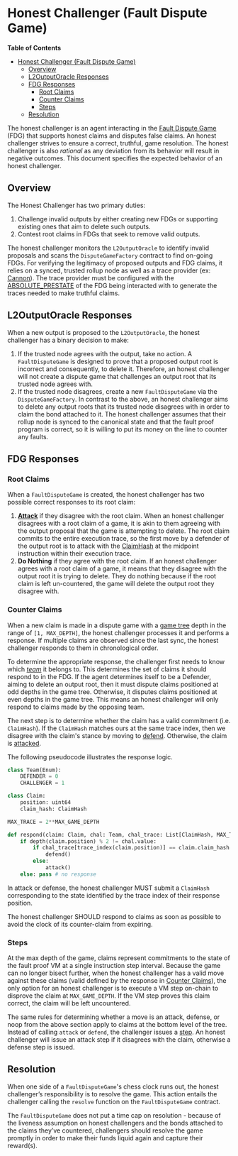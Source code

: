 # Honest Challenger (Fault Dispute Game)

<!-- START doctoc generated TOC please keep comment here to allow auto update -->
<!-- DON'T EDIT THIS SECTION, INSTEAD RE-RUN doctoc TO UPDATE -->
**Table of Contents**

- [Honest Challenger (Fault Dispute Game)](#honest-challenger-fault-dispute-game)
  - [Overview](#overview)
  - [L2OutputOracle Responses](#l2outputoracle-responses)
  - [FDG Responses](#fdg-responses)
    - [Root Claims](#root-claims)
    - [Counter Claims](#counter-claims)
    - [Steps](#steps)
  - [Resolution](#resolution)

<!-- END doctoc generated TOC please keep comment here to allow auto update -->

The honest challenger is an agent interacting in the [Fault Dispute Game](./fault-dispute-game.md)
(FDG) that supports honest claims and disputes false claims.
An honest challenger strives to ensure a correct, truthful, game resolution.
The honest challenger is also _rational_ as any deviation from its behavior will result in
negative outcomes.
This document specifies the expected behavior of an honest challenger.

## Overview

The Honest Challenger has two primary duties:

1. Challenge invalid outputs by either creating new FDGs or supporting existing ones that
aim to delete such outputs.
2. Contest root claims in FDGs that seek to remove valid outputs.

The honest challenger monitors the `L2OutputOracle` to identify invalid proposals and scans
the `DisputeGameFactory` contract to find on-going FDGs.
For verifying the legitimacy of proposed outputs and FDG claims, it relies on a synced,
trusted rollup node as well as a trace provider (ex: [Cannon](./cannon-fault-proof-vm.md)).
The trace provider must be configured with the [ABSOLUTE_PRESTATE](./fault-dispute-game.md#execution-trace)
of the FDG being interacted with to generate the traces needed to make truthful claims.

## L2OutputOracle Responses

When a new output is proposed to the `L2OutputOracle`, the honest challenger has a binary decision to make:

1. If the trusted node agrees with the output, take no action. A `FaultDisputeGame` is
designed to prove that a proposed output root is incorrect and consequently, to delete it.
Therefore, an honest challenger will not create a dispute game that challenges an output
root that its trusted node agrees with.
2. If the trusted node disagrees, create a new `FaultDisputeGame` via the `DisputeGameFactory`.
In contrast to the above, an honest challenger aims to delete any output roots that its trusted
node disagrees with in order to claim the bond attached to it.
The honest challenger assumes that their rollup node is synced to the canonical state and that
the fault proof program is correct, so it is willing to put its money on the line to counter
any faults.

## FDG Responses

### Root Claims

When a `FaultDisputeGame` is created, the honest challenger has two possible correct responses
to its root claim:

1. [**Attack**](./fault-dispute-game.md#attack) if they disagree with the root claim.
When an honest challenger disagrees with a root claim of a game,
it is akin to them agreeing with the output proposal that the game is attempting to delete.
The root claim commits to the entire execution trace, so the first move by a defender of the
output root is to attack with the [ClaimHash](./fault-dispute-game.md#claims) at the midpoint
instruction within their execution trace.
2. **Do Nothing** if they agree with the root claim. If an honest challenger agrees with a
root claim of a game, it means that they disagree with the output root it is trying to delete.
They do nothing because if the root claim is left un-countered, the game will delete the output
root they disagree with.

### Counter Claims

When a new claim is made in a dispute game with a [game tree](./fault-dispute-game.md#game-tree)
depth in the range of `[1, MAX_DEPTH]`, the honest challenger processes it and performs
a response. If multiple claims are observed since the last sync,
the honest challenger responds to them in chronological order.

To determine the appropriate response, the challenger first needs to know which
[_team_](./fault-dispute-game.md#team-dynamics) it belongs to.
This determines the set of claims it should respond to in the FDG.
If the agent determines itself to be a Defender, aiming to delete an output root,
 then it must dispute claims positioned at odd depths in the game tree.
Otherwise, it disputes claims positioned at even depths in the game tree.
This means an honest challenger will only respond to claims made by the opposing team.

The next step is to determine whether the claim has a valid commitment (i.e. `ClaimHash`).
If the `ClaimHash` matches ours at the same trace index, then we disagree with the claim's
stance by moving to [defend](./fault-dispute-game.md#defend).
Otherwise, the claim is [attacked](./fault-dispute-game.md#attack).

The following pseudocode illustrates the response logic.

```python
class Team(Enum):
    DEFENDER = 0
    CHALLENGER = 1

class Claim:
    position: uint64
    claim_hash: ClaimHash

MAX_TRACE = 2**MAX_GAME_DEPTH

def respond(claim: Claim, chal: Team, chal_trace: List[ClaimHash, MAX_TRACE]):
    if depth(claim.position) % 2 != chal.value:
        if chal_trace[trace_index(claim.position)] == claim.claim_hash:
            defend()
        else:
            attack()
    else: pass # no response
```

In attack or defense, the honest challenger MUST submit a `ClaimHash` corresponding to the state
identified by the trace index of their response position.

The honest challenger SHOULD respond to claims as soon as possible to avoid the clock of its
counter-claim from expiring.

### Steps

At the max depth of the game, claims represent commitments to the state of the fault proof VM
at a single instruction step interval.
Because the game can no longer bisect further, when the honest challenger has a valid move
against these claims (valid defined by the response in [Counter Claims](#counter-claims)),
the only option for an honest challenger is to execute a VM step on-chain to disprove the claim
at `MAX_GAME_DEPTH`.
If the VM step proves this claim correct, the claim will be left uncountered.

The same rules for determining whether a move is an attack, defense, or noop from the above
 section apply to claims at the bottom level of the tree.
 Instead of calling `attack` or `defend`, the challenger issues a [step](./fault-dispute-game.md#step).
 An honest challenger will issue an attack step if it disagrees with the claim,
 otherwise a defense step is issued.

## Resolution

When one side of a `FaultDisputeGame`'s chess clock runs out, the honest challenger’s responsibility
is to resolve the game.
This action entails the challenger calling the `resolve` function on the `FaultDisputeGame` contract.

The `FaultDisputeGame` does not put a time cap on resolution - because of the liveness assumption
on honest challengers and the bonds attached to the claims they’ve countered,
challengers should resolve the game promptly in order to make their funds
liquid again and capture their reward(s).
